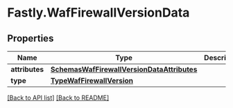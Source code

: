 # Fastly.WafFirewallVersionData

## Properties

Name | Type | Description | Notes
------------ | ------------- | ------------- | -------------
**attributes** | [**SchemasWafFirewallVersionDataAttributes**](SchemasWafFirewallVersionDataAttributes.md) |  | [optional] 
**type** | [**TypeWafFirewallVersion**](TypeWafFirewallVersion.md) |  | [optional] 



[[Back to API list]](../../README.md#endpoints) [[Back to README]](../../README.md)
